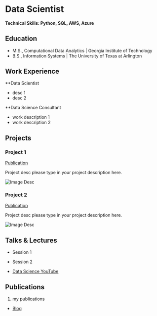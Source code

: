 # Data Scientist

#### Technical Skills: Python, SQL, AWS, Azure

## Education
- M.S., Computational Data Analytics	| Georgia Institute of Technology
- B.S., Information Systems           | The University of Texas at Arlington

## Work Experience
**Data Scientist 
- desc 1
- desc 2

**Data Science Consultant 
- work description 1
- work description 2

## Projects
### Project 1
[Publication](url)

Project desc please type in your project description here.

![Image Desc](/imagefolder/1.jpeg)

### Project 2
[Publication](url)

Project desc please type in your project description here.

![Image Desc](/imagefolder/1.jpeg)

## Talks & Lectures
- Session 1
- Session 2

- [Data Science YouTube](url)

## Publications
1. my publications

- [Blog](url)
